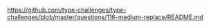 https://github.com/type-challenges/type-challenges/blob/master/questions/116-medium-replace/README.md